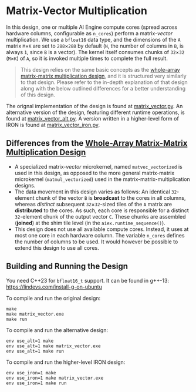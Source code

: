 <!---//===- README.md --------------------------*- Markdown -*-===//
//
// This file is licensed under the Apache License v2.0 with LLVM Exceptions.
// See https://llvm.org/LICENSE.txt for license information.
// SPDX-License-Identifier: Apache-2.0 WITH LLVM-exception
//
// Copyright (C) 2023, Advanced Micro Devices, Inc.
// 
//===----------------------------------------------------------------------===//-->

# Matrix-Vector Multiplication

In this design, one or multiple AI Engine compute cores (spread across hardware columns, configurable as `n_cores`) perform a matrix-*vector* multiplication. We use a `bfloat16` data type, and the dimensions of the `A` matrix `M`&times;`K` are set to `288`&times;`288` by default (`N`, the number of columns in `B`, is always `1`, since `B` is a vector). The kernel itself consumes chunks of `32`&times;`32` (`M`&times;`K`) of `A`, so it is invoked multiple times to complete the full result.

> This design relies on the same basic concepts as the [whole-array matrix-matrix multiplication design](../whole_array/README.md), and it is structured very similarly to that design. Please refer to the in-depth explanation of that design along with the below outlined differences for a better understanding of this design.

The orignal implementation of the design is found at [matrix_vector.py](./matrix_vector.py). An alternative version of the design, featuring different runtime operations,
is found at [matrix_vector_alt.py](./matrix_vector_alt.py). A version written in a higher-level form of IRON is found at [matrix_vector_iron.py](./matrix_vector_iron.py).

## Differences from the [Whole-Array Matrix-Matrix Multiplication Design](../whole_array/README.md)

- A specialized matrix-*vector* microkernel, named `matvec_vectorized` is used in this design, as opposed to the more general matrix-matrix microkernel (`matmul_vectorized`) used in the matrix-matrix-multiplication designs.
- The data movement in this design varies as follows: An identical `32`-element chunk of the vector `B` is **broadcast** to the cores in all columns, whereas _distinct_ subsequent `32`&times;`32`-sized tiles of the `A` matrix are **distributed** to the cores. As such, each core is responsible for a distinct `32`-element chunk of the output vector `C`. These chunks are assembled (**joined**) at the shim tile level (in the `aiex.runtime_sequence()`).
- This design does not use all available compute cores. Instead, it uses at most one core in each hardware column. The variable `n_cores` defines the number of columns to be used. It would however be possible to extend this design to use all cores.

## Building and Running the Design

You need C++23 for `bfloat16_t` support. It can be found in g++-13: https://lindevs.com/install-g-on-ubuntu

To compile and run the original design:
```shell
make
make matrix_vector.exe
make run
```

To compile and run the alternative design:
```shell
env use_alt=1 make
env use_alt=1 make matrix_vector.exe
env use_alt=1 make run
```

To compile and run the higher-level IRON design:
```shell
env use_iron=1 make
env use_iron=1 make matrix_vector.exe
env use_iron=1 make run
```
